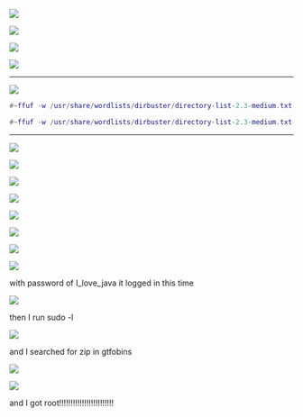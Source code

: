 ![](attachment/b4412b5640f25ffdf513d5972485523d.png)

![](attachment/a0b60c5860f9b6c3e4564289df3b5f4c.png)

![](attachment/bd01a1bc038559b0f3a699f1eb33c50b.png)

![](attachment/2797019d12d14e3849bca55d8d79360a.png)

---

![](attachment/44e0968da87b5903d1b667dbe74a0771.png)

```Lua
#~ffuf -w /usr/share/wordlists/dirbuster/directory-list-2.3-medium.txt:FUZZ -u http://192.168.133.134/FUZZ
```

```Lua
#~ffuf -w /usr/share/wordlists/dirbuster/directory-list-2.3-medium.txt:FUZZ -u http://192.168.133.134:8080/FUZZ
```

---

![](attachment/b9dd65876e56c58644d008265e789795.png)

![](attachment/de9e78ec0271e283884061c55fd99f14.png)

![](attachment/058c9c60b3b1693bec8cf0b16c285ea0.png)

![](attachment/fedaf5fe39e9cba08e48d21c7b770e38.png)

![](attachment/43a9496422fd51ca28066d950c6d4f46.png)

![](attachment/71e35ae8f75b4b9372cadac7b4cd4f26.png)

![](attachment/bccf2f380a755753dc3ca8f7f5b5617b.png)

![](attachment/5df5dfccdaf89e42e3af389213a18dce.png)

with password of I_love_java it logged in this time

![](attachment/fa7dcdee245eb23ebbf0710308872e5c.png)

then I run sudo -l

![](attachment/1385ce23c5adb4b2046fb16d43cfee62.png)

and I searched for zip in gtfobins

![](attachment/41fc0ea58481791b8c5e090f437cb435.png)

![](attachment/4e33c2e304df6a216af9f3ed747db397.png)

and I got root!!!!!!!!!!!!!!!!!!!!!!!!